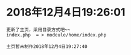 # 2018年12月4日19:26:01
 
 ```
更新了主页，采用目录方式吧~~
index.php  = > modeule/home/index.php

主页暂未制作2018年12月4日19:27:40
 ```